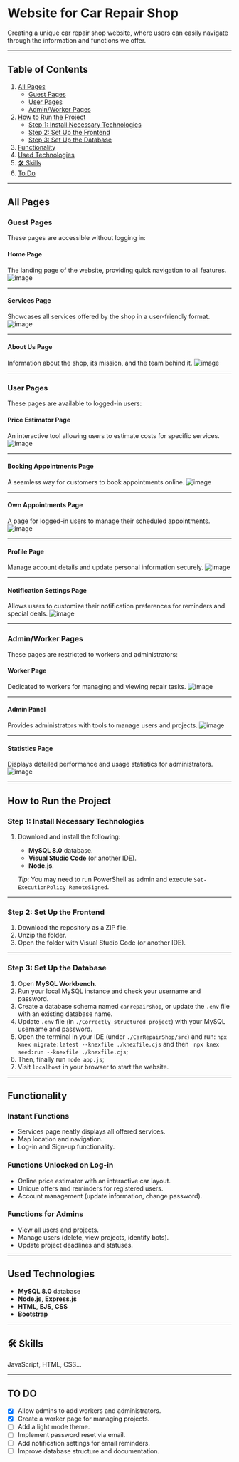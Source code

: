 # Website for Car Repair Shop

Creating a unique car repair shop website, where users can easily navigate through the information and functions we offer.

---

## Table of Contents
1. [All Pages](#all-pages)
   - [Guest Pages](#guest-pages)
   - [User Pages](#user-pages)
   - [Admin/Worker Pages](#adminworker-pages)
2. [How to Run the Project](#how-to-run-the-project)
   - [Step 1: Install Necessary Technologies](#step-1-install-necessary-technologies)
   - [Step 2: Set Up the Frontend](#step-2-set-up-the-frontend)
   - [Step 3: Set Up the Database](#step-3-set-up-the-database)
3. [Functionality](#functionality)
4. [Used Technologies](#used-technologies)
5. [🛠 Skills](#🛠-skills)
6. [To Do](#to-do)

---

## All Pages

### Guest Pages
These pages are accessible without logging in:

#### Home Page
The landing page of the website, providing quick navigation to all features.
![image](https://github.com/user-attachments/assets/9a9e9811-f252-4ee2-a9b2-5e71c0ac6413)

---

#### Services Page
Showcases all services offered by the shop in a user-friendly format.
![image](https://github.com/user-attachments/assets/0be05c93-d850-46d7-8b43-e22cfb807261)

---

#### About Us Page
Information about the shop, its mission, and the team behind it.
![image](https://github.com/user-attachments/assets/deb980ef-f741-4640-83dd-b555c9b5bfd1)

---

### User Pages
These pages are available to logged-in users:

#### Price Estimator Page
An interactive tool allowing users to estimate costs for specific services.
![image](https://github.com/user-attachments/assets/d5861662-b093-445e-863f-eae44fe83beb)

---

#### Booking Appointments Page
A seamless way for customers to book appointments online.
![image](https://github.com/user-attachments/assets/0c395648-0266-49cb-9f04-886c90e75357)

---

#### Own Appointments Page
A page for logged-in users to manage their scheduled appointments.
![image](https://github.com/user-attachments/assets/051e8bce-3994-485a-9d40-04ceec9ffb80)

---

#### Profile Page
Manage account details and update personal information securely.
![image](https://github.com/user-attachments/assets/07bb9f94-b860-43d2-b32f-115ce18f8d29)

---

#### Notification Settings Page
Allows users to customize their notification preferences for reminders and special deals.
![image](https://github.com/user-attachments/assets/db1ea554-5411-431e-b1f3-a7bf46a0cf86)

---

### Admin/Worker Pages
These pages are restricted to workers and administrators:

#### Worker Page
Dedicated to workers for managing and viewing repair tasks.
![image](https://github.com/user-attachments/assets/f5464da9-e2a4-46c4-8438-e95d3d2a0ea9)

---

#### Admin Panel
Provides administrators with tools to manage users and projects.
![image](https://github.com/user-attachments/assets/23224693-b8db-4b0d-8911-862b2ac87389)

---

#### Statistics Page
Displays detailed performance and usage statistics for administrators.
![image](https://github.com/user-attachments/assets/787ed149-3147-4b58-b624-61c2300dbbdf)

---

## How to Run the Project

### Step 1: Install Necessary Technologies
1. Download and install the following:
   - **MySQL 8.0** database.
   - **Visual Studio Code** (or another IDE).
   - **Node.js**.

   *Tip*: You may need to run PowerShell as admin and execute `Set-ExecutionPolicy RemoteSigned`.

---

### Step 2: Set Up the Frontend
1. Download the repository as a ZIP file.
2. Unzip the folder.
3. Open the folder with Visual Studio Code (or another IDE).

---

### Step 3: Set Up the Database
1. Open **MySQL Workbench**.
2. Run your local MySQL instance and check your username and password.
3. Create a database schema named `carrepairshop`, or update the `.env` file with an existing database name.
4. Update `.env` file (in `./Correctly_structured_project`) with your MySQL username and password.
5. Open the terminal in your IDE (under `./CarRepairShop/src`) and run:
```npx knex migrate:latest --knexfile ./knexfile.cjs```
and then ``` npx knex seed:run --knexfile ./knexfile.cjs```;
7. Then, finally run `node app.js`;
8. Visit `localhost` in your browser to start the website.

---

## Functionality

### Instant Functions
- Services page neatly displays all offered services.
- Map location and navigation.
- Log-in and Sign-up functionality.

### Functions Unlocked on Log-in
- Online price estimator with an interactive car layout.
- Unique offers and reminders for registered users.
- Account management (update information, change password).

### Functions for Admins
- View all users and projects.
- Manage users (delete, view projects, identify bots).
- Update project deadlines and statuses.

---

## Used Technologies
- **MySQL 8.0** database
- **Node.js**, **Express.js**
- **HTML**, **EJS**, **CSS**
- **Bootstrap**

---

## 🛠 Skills
JavaScript, HTML, CSS...

---

## TO DO
- [x] Allow admins to add workers and administrators.
- [x] Create a worker page for managing projects.
- [ ] Add a light mode theme.
- [ ] Implement password reset via email.
- [ ] Add notification settings for email reminders.
- [ ] Improve database structure and documentation.
